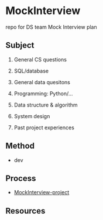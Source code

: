 # MockInterview
repo for DS team Mock Interview plan

## Subject 

1. General CS questions

2. SQL/database

3. General data quesitons

4. Programming: Python/...

5. Data structure & algorithm

6. System design

8. Past project experiences

## Method 
- dev 

## Process 
- [MockInterview-project](https://github.com/DataStudySquad/MockInterview/projects/1)

## Resources
